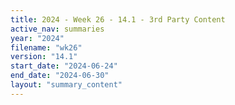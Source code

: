 ```yaml
---
title: 2024 - Week 26 - 14.1 - 3rd Party Content
active_nav: summaries
year: "2024"
filename: "wk26"
version: "14.1"
start_date: "2024-06-24"
end_date: "2024-06-30"
layout: "summary_content"
---
```

